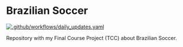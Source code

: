 # Brazilian Soccer

[![.github/workflows/daily_updates.yaml](https://github.com/IgorMichels/Brazilian_Soccer/actions/workflows/daily_updates.yaml/badge.svg)](https://github.com/IgorMichels/Brazilian_Soccer/actions/workflows/daily_updates.yaml)

Repository with my Final Course Project (TCC) about Brazilian Soccer.
